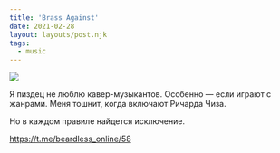 ```yaml
---
title: 'Brass Against'
date: 2021-02-28
layout: layouts/post.njk
tags:
  - music
---
```


![](https://i.ibb.co/0qgcfbT/image.png)

Я пиздец не люблю кавер-музыкантов. Особенно — если играют с жанрами. Меня тошнит, когда включают Ричарда Чиза. 

Но в каждом правиле найдется исключение.

https://t.me/beardless_online/58


